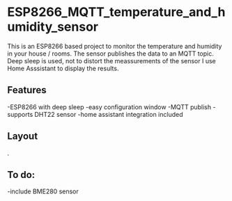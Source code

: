 # ESP8266_MQTT_temperature_and_humidity_sensor

This is an ESP8266 based project to monitor the temperature and humidity in your house / rooms. 
The sensor publishes the data to an MQTT topic. Deep sleep is used, not to distort the meassurements of the sensor I use Home Asssistant to display the results.

## Features
  -ESP8266 with deep sleep
  -easy configuration window
  -MQTT publish
  -supports DHT22 sensor
  -home assistant integration included
  
## Layout
.
## To do:
  -include BME280 sensor
